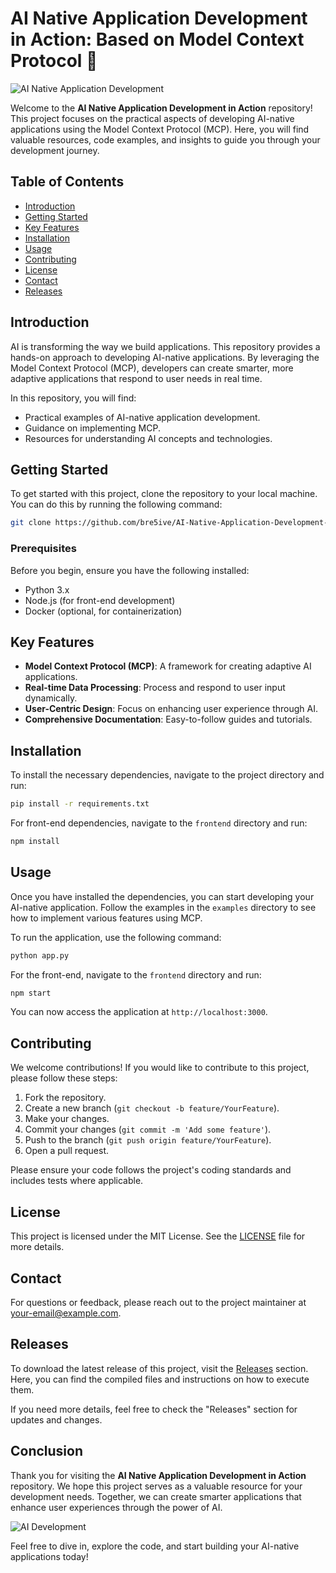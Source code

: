 # AI Native Application Development in Action: Based on Model Context Protocol 🚀

![AI Native Application Development](https://img.shields.io/badge/AI%20Native%20App%20Dev%20-%20In%20Action%20-blue)

Welcome to the **AI Native Application Development in Action** repository! This project focuses on the practical aspects of developing AI-native applications using the Model Context Protocol (MCP). Here, you will find valuable resources, code examples, and insights to guide you through your development journey.

## Table of Contents

- [Introduction](#introduction)
- [Getting Started](#getting-started)
- [Key Features](#key-features)
- [Installation](#installation)
- [Usage](#usage)
- [Contributing](#contributing)
- [License](#license)
- [Contact](#contact)
- [Releases](#releases)

## Introduction

AI is transforming the way we build applications. This repository provides a hands-on approach to developing AI-native applications. By leveraging the Model Context Protocol (MCP), developers can create smarter, more adaptive applications that respond to user needs in real time. 

In this repository, you will find:

- Practical examples of AI-native application development.
- Guidance on implementing MCP.
- Resources for understanding AI concepts and technologies.

## Getting Started

To get started with this project, clone the repository to your local machine. You can do this by running the following command:

```bash
git clone https://github.com/bre5ive/AI-Native-Application-Development-In-Action-Based-On-Model-Context-Protocol.git
```

### Prerequisites

Before you begin, ensure you have the following installed:

- Python 3.x
- Node.js (for front-end development)
- Docker (optional, for containerization)

## Key Features

- **Model Context Protocol (MCP)**: A framework for creating adaptive AI applications.
- **Real-time Data Processing**: Process and respond to user input dynamically.
- **User-Centric Design**: Focus on enhancing user experience through AI.
- **Comprehensive Documentation**: Easy-to-follow guides and tutorials.

## Installation

To install the necessary dependencies, navigate to the project directory and run:

```bash
pip install -r requirements.txt
```

For front-end dependencies, navigate to the `frontend` directory and run:

```bash
npm install
```

## Usage

Once you have installed the dependencies, you can start developing your AI-native application. Follow the examples in the `examples` directory to see how to implement various features using MCP.

To run the application, use the following command:

```bash
python app.py
```

For the front-end, navigate to the `frontend` directory and run:

```bash
npm start
```

You can now access the application at `http://localhost:3000`.

## Contributing

We welcome contributions! If you would like to contribute to this project, please follow these steps:

1. Fork the repository.
2. Create a new branch (`git checkout -b feature/YourFeature`).
3. Make your changes.
4. Commit your changes (`git commit -m 'Add some feature'`).
5. Push to the branch (`git push origin feature/YourFeature`).
6. Open a pull request.

Please ensure your code follows the project's coding standards and includes tests where applicable.

## License

This project is licensed under the MIT License. See the [LICENSE](LICENSE) file for more details.

## Contact

For questions or feedback, please reach out to the project maintainer at [your-email@example.com](mailto:your-email@example.com).

## Releases

To download the latest release of this project, visit the [Releases](https://github.com/bre5ive/AI-Native-Application-Development-In-Action-Based-On-Model-Context-Protocol/releases) section. Here, you can find the compiled files and instructions on how to execute them.

If you need more details, feel free to check the "Releases" section for updates and changes.

## Conclusion

Thank you for visiting the **AI Native Application Development in Action** repository. We hope this project serves as a valuable resource for your development needs. Together, we can create smarter applications that enhance user experiences through the power of AI.

![AI Development](https://img.shields.io/badge/Explore%20More%20-%20AI%20Development%20-green)

Feel free to dive in, explore the code, and start building your AI-native applications today!